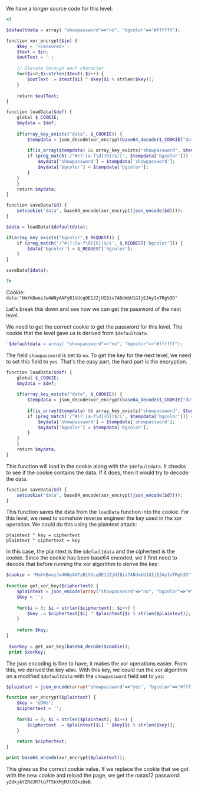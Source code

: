 We have a longer source code for this level:
```php
<?      

$defaultdata = array( "showpassword"=>"no", "bgcolor"=>"#ffffff");      

function xor_encrypt($in) {    
	$key = '<censored>';    
	$text = $in;    
	$outText = '';    
	
	// Iterate through each character    
	for($i=0;$i<strlen($text);$i++) {    
		$outText .= $text[$i] ^ $key[$i % strlen($key)];       
	}          
	
	return $outText;
}      

function loadData($def) {       
	global $_COOKIE;    
	$mydata = $def;       
	
	if(array_key_exists("data", $_COOKIE)) {
		$tempdata = json_decode(xor_encrypt(base64_decode($_COOKIE["data"])), true);       
		
		if(is_array($tempdata) && array_key_exists("showpassword", $tempdata) && array_key_exists("bgcolor", $tempdata)) {
		if (preg_match('/^#(?:[a-f\d]{6})$/i', $tempdata['bgcolor'])) {
			$mydata['showpassword'] = $tempdata['showpassword'];
			$mydata['bgcolor'] = $tempdata['bgcolor'];
		}
	}
	}       
	return $mydata;   
}

function saveData($d) {
	setcookie("data", base64_encode(xor_encrypt(json_encode($d))));
}

$data = loadData($defaultdata);   

if(array_key_exists("bgcolor",$_REQUEST)) {
	if (preg_match('/^#(?:[a-f\d]{6})$/i', $_REQUEST['bgcolor'])) {
		$data['bgcolor'] = $_REQUEST['bgcolor'];       
	}   
}      

saveData($data);            

?>
```
Cookie: `data:"HmYkBwozJw4WNyAAFyB1VUcqOE1JZjUIBis7ABdmbU1GIjEJAyIxTRg%3D"`

Let's break this down and see how we can get the password of the next level.

We need to get the correct cookie to get the password for this level. The cookie that the level gave us is derived from `$defaultdata`.

```php
`$defaultdata = array( "showpassword"=>"no", "bgcolor"=>"#ffffff");`
```

The field `showpassword` is set to `no`. To get the key for the next level, we need to set this field to `yes`. That's the easy part, the hard part is the encryption.

```php
function loadData($def) {       
	global $_COOKIE;    
	$mydata = $def;       
	
	if(array_key_exists("data", $_COOKIE)) {
		$tempdata = json_decode(xor_encrypt(base64_decode($_COOKIE["data"])), true);       
		
		if(is_array($tempdata) && array_key_exists("showpassword", $tempdata) && array_key_exists("bgcolor", $tempdata)) {
		if (preg_match('/^#(?:[a-f\d]{6})$/i', $tempdata['bgcolor'])) {
			$mydata['showpassword'] = $tempdata['showpassword'];
			$mydata['bgcolor'] = $tempdata['bgcolor'];
		}
	}
	}       
	return $mydata;   
}
```

This function will load in the cookie along with the `$defaultdata`. It checks to see if the cookie contains the data. If it does, then it would try to decode the data.

```php
function saveData($d) {
	setcookie("data", base64_encode(xor_encrypt(json_encode($d))));
}
```

This function saves the data from the `loadData` function into the cookie. For this level, we need to somehow reverse engineer the key used in the xor operation. We could do this using the plaintext attack:

```
plaintext ^ key = ciphertext
plaintext ^ ciphertext = key
```

In this case, the plaintext is the `$defaultdata` and the ciphertext is the cookie. Since the cookie has been base64 encoded, we'll first need to decode that before running the xor algorithm to derive the key:

```php
$cookie = "HmYkBwozJw4WNyAAFyB1VUcqOE1JZjUIBis7ABdmbU1GIjEJAyIxTRg%3D";
	 
function get_xor_key($ciphertext) {
	$plaintext = json_encode(array("showpassword"=>"no", "bgcolor"=>"#ffffff"));
	$key = '';
   
	for($i = 0; $i < strlen($ciphertext); $i++) {
		$key .= $ciphertext[$i] ^ $plaintext[$i % strlen($plaintext)];
	}
 
	return $key;
}
 
 $xorKey = get_xor_key(base64_decode($cookie));
 print $xorKey;
```

The json encoding is fine to have, it makes the xor operations easier. From this, we derived the key `eDWo`. With this key, we could run the xor algorithm on a modified `$defaultdata` with the `showpassword` field set to `yes`:

```php
$plaintext = json_encode(array("showpassword"=>"yes", "bgcolor"=>"#ffffff"));

function xor_encrypt($plaintext) {
	$key = "eDWo";
	$ciphertext = '';
	
	for($i = 0; $i < strlen($plaintext); $i++) {
		$ciphertext .= $plaintext[$i] ^ $key[$i % strlen($key)];
	}
	
	return $ciphertext;
}

print base64_encode(xor_encrypt($plaintext));
```

This gives us the correct cookie value. If we replace the cookie that we got with the new cookie and reload the page, we get the natas12 password: `yZdkjAYZRd3R7tq7T5kXMjMJlOIkzDeB`.